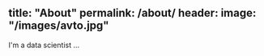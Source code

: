 title: "About"
permalink: /about/
header:
   image: "/images/avto.jpg"
---
  
I'm a data scientist ... 
